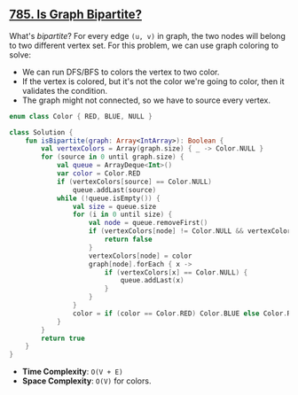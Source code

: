 ## [785. Is Graph Bipartite?](https://leetcode.com/problems/is-graph-bipartite/)

What's *bipartite*? For every edge `(u, v)` in graph, the two nodes will belong to two different vertex set. For this problem, we can use graph coloring to solve:

* We can run DFS/BFS to colors the vertex to two color.
* If the vertex is colored, but it's not the color we're going to color, then it validates the condition.
* The graph might not connected, so we have to source every vertex.

```kotlin
enum class Color { RED, BLUE, NULL }

class Solution {
    fun isBipartite(graph: Array<IntArray>): Boolean {
        val vertexColors = Array(graph.size) { _ -> Color.NULL }
        for (source in 0 until graph.size) {
            val queue = ArrayDeque<Int>()
            var color = Color.RED
            if (vertexColors[source] == Color.NULL)
                queue.addLast(source)
            while (!queue.isEmpty()) {
                val size = queue.size
                for (i in 0 until size) {
                    val node = queue.removeFirst()
                    if (vertexColors[node] != Color.NULL && vertexColors[node] != color) {
                        return false
                    }
                    vertexColors[node] = color
                    graph[node].forEach { x ->
                        if (vertexColors[x] == Color.NULL) {
                            queue.addLast(x)
                        }
                    }
                }
                color = if (color == Color.RED) Color.BLUE else Color.RED
            }
        }
        return true
    }
}
```

* **Time Complexity**: `O(V + E)` 
* **Space Complexity**: `O(V)` for colors.